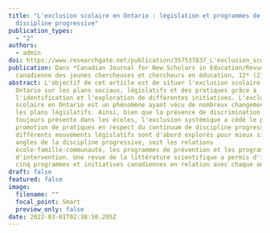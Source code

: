 ```yaml
---
title: "L'exclusion scolaire en Ontario : législation et programmes de
  discipline progressive"
publication_types:
  - "2"
authors:
  - admin
doi: https://www.researchgate.net/publication/357537837_L'exclusion_scolaire_en_Ontario_legislation_et_programmes_de_discipline_progressive/stats
publication: Dans *Canadian Journal for New Scholars in Education/Revue
  canadienne des jeunes chercheuses et chercheurs en éducation, 12* (2)
abstract: L'objectif de cet article est de situer l'exclusion scolaire en
  Ontario sur les plans sociaux, législatifs et des pratiques grâce à
  l'identification et l'exploration de différentes initiatives. L'exclusion
  scolaire en Ontario est un phénomène ayant vécu de nombreux changements sur
  les plans législatifs. Ainsi, bien que la présence de discrimination soit
  toujours présente dans les écoles, l'exclusion systémique a cédé le pas à la
  promotion de pratiques en respect du continuum de discipline progressive. Les
  différents mouvements législatifs sont d'abord explorés pour mieux situer les
  angles de la discipline progressive, soit les relations
  école-famille-communauté, les programmes de prévention et les programmes
  d'intervention. Une revue de la littérature scientifique a permis d'identifier
  cinq programmes et initiatives canadiennes en relation avec chaque angle.
draft: false
featured: false
image:
  filename: ""
  focal_point: Smart
  preview_only: false
date: 2022-03-01T02:38:50.295Z
---
```

